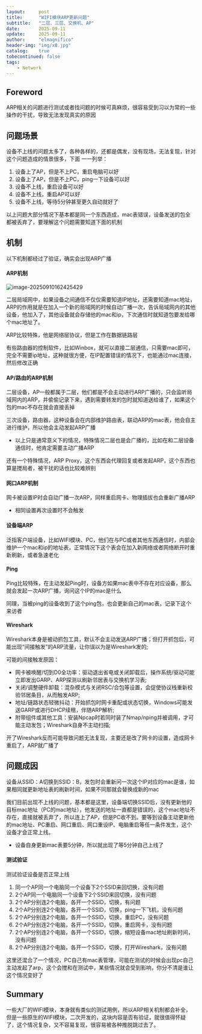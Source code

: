 ```yaml
---
layout:     post
title:      "WIFI模块ARP更新问题"
subtitle:   "二层、三层、交换机、AP"
date:       2025-09-11
update:     2025-09-11
author:     "elmagnifico"
header-img: "img/x8.jpg"
catalog:    true
tobecontinued: false
tags:
    - Network
---
```


## Foreword

ARP相关的问题进行测试或者找问题的时候可真麻烦，很容易受到习以为常的一些操作的干扰，导致无法发现真实的原因



## 问题场景

设备不上线的问题太多了，各种各样的，还都是偶发，没有现场，无法复现，针对这个问题造成的情景很多，下面 一一列举：

1. 设备上了AP，但是不上PC，重启电脑可以好
2. 设备上了AP，但是不上PC，ping一下设备可以好
3. 设备不上线，重启设备可以好
4. 设备不上线，重启AP可以好
5. 设备不上线，等待5分钟甚至更久自动就好了

以上问题大部分情况下基本都是同一个东西造成，mac表错误，设备发送的包全都被丢弃了，要理解这个问题需要知道下面的机制



## 机制

以下机制都经过了验证，确实会出现ARP广播



#### ARP机制

![image-20250910162425429](https://img.elmagnifico.tech/static/upload/elmagnifico/20250910162425454.png)

二层局域网中，如果设备之间通信不仅仅需要知道IP地址，还需要知道mac地址，ARP的作用就是在加入一个新的局域网的时候自动广播一次，告诉局域网内的其他设备，他加入了，其他设备就会存储他的mac和ip，下次通信时就知道包要发给哪个mac地址了。

ARP比较特殊，他是网络层协议，但是工作在数据链路层



有些路由器的控制软件，比如Winbox，就可以直接二层通信，只需要mac即可，完全不需要ip地址，这种就很方便，在IP配置错误的情况下，也能通过mac连接，然后修改正确



#### AP/路由的ARP机制

二层设备，AP一般都属于二层，他们都是不会主动进行ARP广播的，只会监听局域网内的ARP，并偷偷记录下来，遇到需要转发的包时就知道送给谁了，如果这个包的mac不存在就会直接丢掉

三次设备，路由器，这种设备会在内部维护路由表，联动ARP的mac表，他会自主进行维护，所以他会主动发起ARP广播

- 以上只是通常意义下的情况，特殊情况二层也是会广播的，比如在和二层设备通信时，他肯定需要主动广播ARP

还有一个特殊情况，ARP Proxy，这个东西会代理回复或者发起ARP，这个东西也算是搅局者，被干扰的话也比较难辨别



#### 网口ARP机制

网卡被设置IP时会自动广播一次ARP，同样重启网卡、物理插拔也会重新广播ARP

- 相同设置再次设置时不会触发



#### 设备端ARP

泛指客户端设备，比如WIFI模块、PC，他们在与PC或者其他东西通信时，内部会维护一个mac和ip的地址表，正常情况下这个表会在加入新网络或者网络断开时重新刷新，或者急速老化



#### Ping

Ping比较特殊，在主动发起Ping时，设备方如果mac表中不存在对应设备，那么就会发起一次ARP广播，询问这个IP的mac是什么

同理，当被ping的设备收到了这个ping包，也会更新自己的mac表，记录下这个来访者



#### Wireshark

Wireshark本身是被动抓包工具，默认不会主动发送ARP广播；但打开抓包后，可能出现“间接触发”的ARP流量，让你误以为是Wireshark发的;

可能的间接触发原因：

- 网卡被唤醒/切到D0全功率：驱动退出省电或关闭卸载后，操作系统/驱动可能立即发出GARP、ARP探测以刷新邻居表与交换机学习表;
- 关闭/调整硬件卸载：混杂模式与关闭RSC/合包等设置，会促使协议栈重新校验邻居条目，从而触发ARP;
- 地址/链路状态轻微抖动：开始抓包时网卡重配或状态切换，Windows可能发送GARP或进行DHCP续租，伴随ARP解析;
- 附带组件或其他工具：安装Npcap时若同时装了Nmap/nping并被调用，才可能主动发包；Wireshark自身不主动扫描;

开了Wireshark反而可能导致问题无法复现，主要还是改了网卡的设置，造成网卡重启了，ARP就广播了



## 问题成因

设备从SSID：A切换到SSID：B，发包时会重新问一次这个IP对应的mac是谁，如果相同就更新地址表的刷新时间，如果不同那就会替换成新的mac

我们目前出现不上线的问题，基本都是这里，设备端切换SSID后，没有更新他的目标mac地址（PC的mac地址），他发送的地址一直都是错误的，这个mac地址不存在，直接就被丢弃了，所以连上了AP，但是PC收不到。要等到设备主动更新他的mac地址、PC重启、网口重启、网口重设IP、电脑重启等任一条件发生，这个设备才会正常上线。

- 设备自身更新mac表要5分钟，所以就出现了等5分钟自己上线了



#### 测试验证

测试验证设备是否正常上线

1. 同一个AP同一个电脑同一个设备下2个SSID来回切换，没有问题
2. 2个AP同一个电脑同一个设备下2个SSID来回切换，没有问题
3. 2个AP分别连2个电脑，各开一个SSID，切换，有问题
4. 2个AP分别连2个电脑，各开一个SSID，切换，ping一下飞机，没有问题
5. 2个AP分别连2个电脑，各开一个SSID，切换，重启PC，没有问题
6. 2个AP分别连2个电脑，各开一个SSID，切换，重启网卡，没有问题
7. 2个AP分别连2个电脑，各开一个SSID，切换，缩短设备mac地址刷新时间，没有问题
8. 2个AP分别连2个电脑，各开一个SSID，切换，打开Wireshark，没有问题



这里还混合了一个情况，PC自己有mac表管理，可能在测试的时候会出现pc自己主动发起了arp，这个会搅和在测试中，某些情况就会受到影响，你分不清是谁让这个情况变好了



## Summary

一些大厂的WIFI模块，本身就有类似的测试用例，所以ARP相关机制都会补全，但是一些原生的WIFI模块，二次开发的，这块内容是否有验证，就很值得怀疑了，这个情况复杂，又不容易复现，很容易被各种推脱跳过去了。
